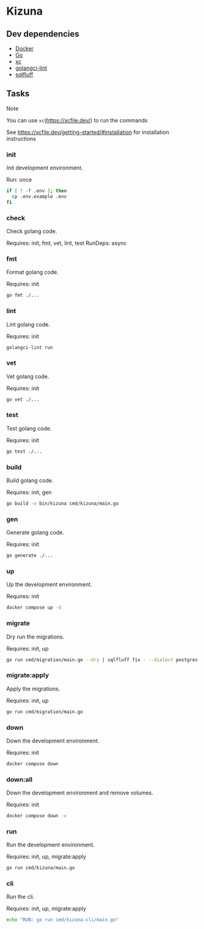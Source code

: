 # Kizuna

## Dev dependencies

- [Docker](https://www.docker.com/)
- [Go](https://go.dev//)
- [xc](https://xcfile.dev/)
- [golangci-lint](https://golangci-lint.run/)
- [sqlfluff](https://www.sqlfluff.com/)

## Tasks

> [!NOTE]
> You can use `xc`(<https://xcfile.dev/>) to run the commands
>
> See <https://xcfile.dev/getting-started/#installation> for installation instructions

### init

Init development environment.

Run: once

```bash
if [ ! -f .env ]; then
  cp .env.example .env
fi
```

### check

Check golang code.

Requires: init, fmt, vet, lint, test
RunDeps: async

### fmt

Format golang code.

Requires: init

```bash
go fmt ./...
```

### lint

Lint golang code.

Requires: init

```bash
golangci-lint run
```

### vet

Vet golang code.

Requires: init

```bash
go vet ./...
```

### test

Test golang code.

Requires: init

```bash
go test ./...
```

### build

Build golang code.

Requires: init, gen

```bash
go build -o bin/kizuna cmd/kizuna/main.go
```

### gen

Generate golang code.

Requires: init

```bash
go generate ./...
```

### up

Up the development environment.

Requires: init

```bash
docker compose up -d
```

### migrate

Dry run the migrations.

Requires: init, up

```bash
go run cmd/migration/main.go --dry | sqlfluff fix - --dialect postgres
```

### migrate:apply

Apply the migrations.

Requires: init, up

```bash
go run cmd/migration/main.go
```

### down

Down the development environment.

Requires: init

```bash
docker compose down
```

### down:all

Down the development environment and remove volumes.

Requires: init

```bash
docker compose down -v
```

### run

Run the development environment.

Requires: init, up, migrate:apply

```bash
go run cmd/kizuna/main.go
```

### cli

Run the cli.

Requires: init, up, migrate:apply

```bash
echo "RUN: go run cmd/kizuna-cli/main.go"
```
